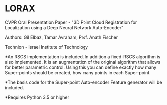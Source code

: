 # LORAX
CVPR Oral Presentation Paper - "3D Point Cloud Registration for Localization using a Deep Neural Network Auto-Encoder" 


Authors: Gil Elbaz, Tamar Avraham, Prof. Anath Fischer

Technion - Israel Institute of Technology


*An RSCS implementation is included.
In addition a fixed-RSCS algorithm is also implemented. 
It is an augmentation of the original algorithm that allows for better parametric control. 
Using this you can define exactly how many Super-points should be created, how many points in each Super-point.

*The basis code for the Super-point Auto-encoder Feature generator will be included.

*Requires Python  3.5 or higher
